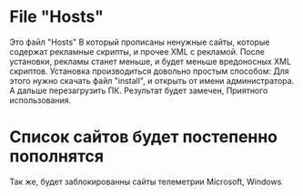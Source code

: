 # File "Hosts"
Это файл "Hosts" В который прописаны ненужные сайты, которые содержат рекламные скрипты, и прочее XML с рекламой.
После установки, рекламы станет меньше, и будет меньше вредоносных XML скриптов.
Установка производиться довольно простым способом:
Для этого нужно скачать файл "install", и открыть от имени администратора. А дальше перезагрузить ПК.
Результат будет замечен, Приятного использования.

# Список сайтов будет постепенно пополнятся

Так же, будет заблокированны сайты телеметрии  Microsoft, Windows
